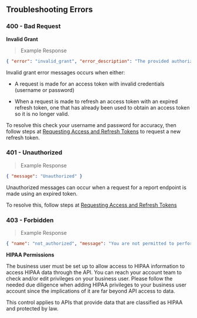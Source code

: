## Troubleshooting Errors

### 400 - Bad Request

**Invalid Grant**

> Example Response

```json
{ "error": "invalid_grant", "error_description": "The provided authorization credentials are invalid. Refer to documentation at https://reachlocal.github.io/api-docs/#error-codes for further information." }
```

Invalid grant error messages occurs when either:

- A request is made for an access token with invalid credentials (username or password)

- When a request is made to refresh an access token with an expired refresh token, one that has already been used to obtain an access token so it is no longer valid.

To resolve this check your username and password for accuracy, then follow steps at [Requesting Access and Refresh Tokens](https://reachlocal.github.io/api-docs/#api-access-step-2-authorization-requesting-access-and-refresh-tokens) to request a new refresh token.

### 401 - Unauthorized

> Example Response

```json
{ "message": "Unauthorized" }
```

Unauthorized messages can occur when a request for a report endpoint is made using an expired token.

To resolve this, follow steps at [Requesting Access and Refresh Tokens](https://reachlocal.github.io/api-docs/#api-access-step-2-authorization-requesting-access-and-refresh-tokens)

### 403 - Forbidden

> Example Response

```json
{ "name": "not_authorized", "message": "You are not permitted to perform this action." }
```

**HIPAA Permissions**

The business user must be set up to allow access to HIPAA information to access HIPAA data through the API. You can reach your account team to check and/or edit privileges on your business user. Please follow the needed due diligence when adding HIPAA privileges to your business user account since the implications of it are far beyond API access to data.

This control applies to APIs that provide data that are classified as HIPAA and protected by law.

